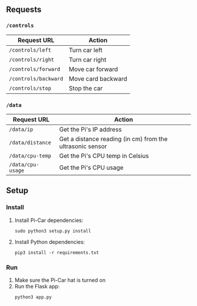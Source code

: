 ## Requests

### `/controls`

| Request URL          | Action             |
|----------------------|--------------------|
| `/controls/left`     | Turn car left      |
| `/controls/right`    | Turn car right     |
| `/controls/forward`  | Move car forward   |
| `/controls/backward` | Move card backward |
| `/controls/stop`     | Stop the car       |

### `/data`

| Request URL      | Action                                                    |
|------------------|-----------------------------------------------------------|
| `/data/ip`       | Get the Pi's IP address                                   |
| `/data/distance` | Get a distance reading (in cm) from the ultrasonic sensor |
| `/data/cpu-temp` | Get the Pi's CPU temp in Celsius                          |
| `/data/cpu-usage` | Get the Pi's CPU usage                                   |

## Setup

### Install

1. Install Pi-Car dependencies:

    ```console
    sudo python3 setup.py install
    ```

2. Install Python dependencies:

    ```console
    pip3 install -r requirements.txt
    ```

### Run

1. Make sure the Pi-Car hat is turned on
2. Run the Flask app:
   ```console
   python3 app.py
   ```